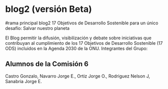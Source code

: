 # blog2 (versión Beta)
#rama principal blog2
17 Objetivos de Desarrollo Sostenible para un único desafío: Salvar nuestro planeta

El Blog permitir la difusión, visibilización y debate sobre iniciativas que contribuyan al cumplimiento de los 17 Objetivos de Desarrollo Sostenible (17 ODS) incluidos en la Agenda 2030 de la ONU.
Integrantes del Grupo:

Alumnos de la Comisión 6
-------------------------
Castro Gonzalo, Navarro Jorge E., Ortiz Jorge O., Rodriguez Nelson J, Sanabria Jorge E.

